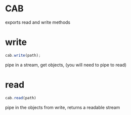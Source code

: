CAB
====

exports read and write methods

write
====

```javascript
cab.write(path);
```

pipe in a stream, get objects, (you will need to pipe to read)

read
====

```javascript
cab.read(path)
```

pipe in the objects from write, returns a readable stream